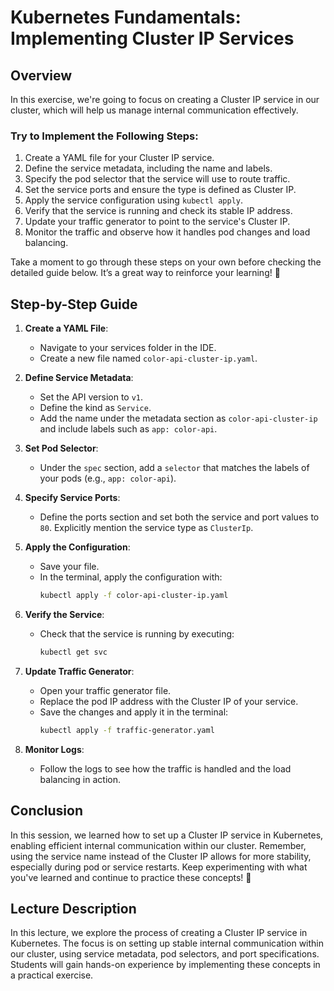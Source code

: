 # Kubernetes Fundamentals: Implementing Cluster IP Services

## Overview
In this exercise, we're going to focus on creating a Cluster IP service in our cluster, which will help us manage internal communication effectively.

### Try to Implement the Following Steps:
1. Create a YAML file for your Cluster IP service.
2. Define the service metadata, including the name and labels.
3. Specify the pod selector that the service will use to route traffic.
4. Set the service ports and ensure the type is defined as Cluster IP.
5. Apply the service configuration using `kubectl apply`.
6. Verify that the service is running and check its stable IP address.
7. Update your traffic generator to point to the service's Cluster IP.
8. Monitor the traffic and observe how it handles pod changes and load balancing.

Take a moment to go through these steps on your own before checking the detailed guide below. It’s a great way to reinforce your learning! 💪

## Step-by-Step Guide

1. **Create a YAML File**:
   - Navigate to your services folder in the IDE.
   - Create a new file named `color-api-cluster-ip.yaml`.

2. **Define Service Metadata**:
   - Set the API version to `v1`.
   - Define the kind as `Service`.
   - Add the name under the metadata section as `color-api-cluster-ip` and include labels such as `app: color-api`.

3. **Set Pod Selector**:
   - Under the `spec` section, add a `selector` that matches the labels of your pods (e.g., `app: color-api`).

4. **Specify Service Ports**:
   - Define the ports section and set both the service and port values to `80`. Explicitly mention the service type as `ClusterIp`.

5. **Apply the Configuration**:
   - Save your file.
   - In the terminal, apply the configuration with:
     ```bash
     kubectl apply -f color-api-cluster-ip.yaml
     ```

6. **Verify the Service**:
   - Check that the service is running by executing:
     ```bash
     kubectl get svc
     ```

7. **Update Traffic Generator**:
   - Open your traffic generator file.
   - Replace the pod IP address with the Cluster IP of your service.
   - Save the changes and apply it in the terminal:
     ```bash
     kubectl apply -f traffic-generator.yaml
     ```

8. **Monitor Logs**:
   - Follow the logs to see how the traffic is handled and the load balancing in action.

## Conclusion
In this session, we learned how to set up a Cluster IP service in Kubernetes, enabling efficient internal communication within our cluster. Remember, using the service name instead of the Cluster IP allows for more stability, especially during pod or service restarts. Keep experimenting with what you've learned and continue to practice these concepts! 🚀

## Lecture Description
In this lecture, we explore the process of creating a Cluster IP service in Kubernetes. The focus is on setting up stable internal communication within our cluster, using service metadata, pod selectors, and port specifications. Students will gain hands-on experience by implementing these concepts in a practical exercise.